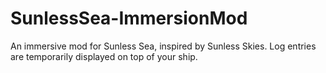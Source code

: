 # SunlessSea-ImmersionMod
An immersive mod for Sunless Sea, inspired by Sunless Skies. Log entries are temporarily displayed on top of your ship.
